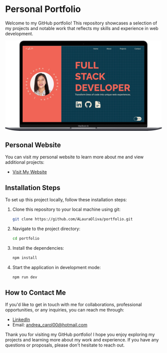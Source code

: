 # Personal Portfolio

Welcome to my GitHub portfolio! This repository showcases a selection of my projects and notable work that reflects my skills and experience in web development.

![Portfolio Image](./public/static/readmePicture.webp)

## Personal Website

You can visit my personal website to learn more about me and view additional projects:

- [Visit My Website](https://alaura.vercel.app/)

## Installation Steps

To set up this project locally, follow these installation steps:

1. Clone this repository to your local machine using git:

   ```bash
   git clone https://github.com/ALauraOliva/portfolio.git
   ```

2. Navigate to the project directory:

   ```bash
   cd portfolio
   ```

3. Install the dependencies:

   ```bash
   npm install
   ```

4. Start the application in development mode:

   ```bash
   npm run dev
   ```

## How to Contact Me

If you'd like to get in touch with me for collaborations, professional opportunities, or any inquiries, you can reach me through:

- [LinkedIn](https://www.linkedin.com/in/andrea-laura-99604a275/)
- Email: andrea_carol00@hotmail.com

Thank you for visiting my GitHub portfolio! I hope you enjoy exploring my projects and learning more about my work and experience. If you have any questions or proposals, please don't hesitate to reach out.

